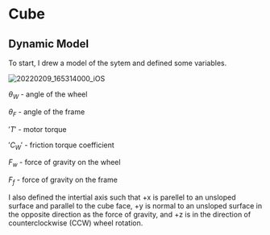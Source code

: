 # Cube

## Dynamic Model

To start, I drew a model of the sytem and defined some variables.

![20220209_165314000_iOS](https://user-images.githubusercontent.com/12192597/153292640-dc4b47b9-1647-48cf-8b72-43c025f5978f.jpg)

$`\theta_W`$ - angle of the wheel

$`\theta_F`$ - angle of the frame

$'T'$ - motor torque

$'C_W'$ - friction torque coefficient

$`F_w`$ - force of gravity on the wheel

$`F_f`$ - force of gravity on the frame

I also defined the intertial axis such that +x is parellel to an unsloped surface and parallel to the cube face, +y is normal to an unsloped surface in the opposite direction as the force of gravity, and +z is in the direction of counterclockwise (CCW) wheel rotation.
